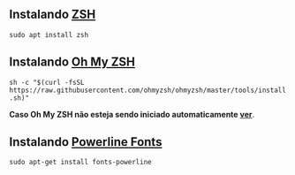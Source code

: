 ## Instalando [ZSH](https://github.com/ohmyzsh/ohmyzsh/wiki/Installing-ZSH)

`sudo apt install zsh`
## Instalando [Oh My ZSH](https://ohmyz.sh/)

`sh -c "$(curl -fsSL https://raw.githubusercontent.com/ohmyzsh/ohmyzsh/master/tools/install.sh)"`

**Caso Oh My ZSH não esteja sendo iniciado automaticamente
[ver](https://github.com/ohmyzsh/ohmyzsh/issues/6112#issuecomment-463644808)**.

## Instalando [Powerline Fonts](https://github.com/powerline/fonts)

`sudo apt-get install fonts-powerline`